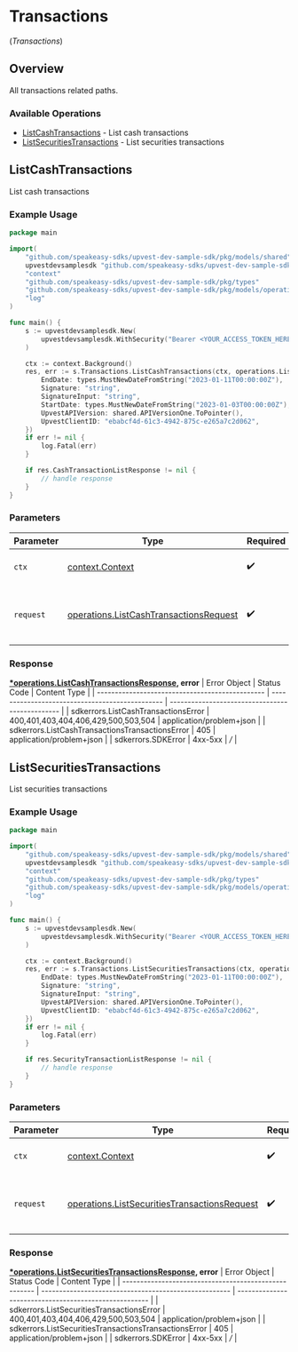 # Transactions
(*Transactions*)

## Overview

All transactions related paths.

### Available Operations

* [ListCashTransactions](#listcashtransactions) - List cash transactions
* [ListSecuritiesTransactions](#listsecuritiestransactions) - List securities transactions

## ListCashTransactions

List cash transactions

### Example Usage

```go
package main

import(
	"github.com/speakeasy-sdks/upvest-dev-sample-sdk/pkg/models/shared"
	upvestdevsamplesdk "github.com/speakeasy-sdks/upvest-dev-sample-sdk"
	"context"
	"github.com/speakeasy-sdks/upvest-dev-sample-sdk/pkg/types"
	"github.com/speakeasy-sdks/upvest-dev-sample-sdk/pkg/models/operations"
	"log"
)

func main() {
    s := upvestdevsamplesdk.New(
        upvestdevsamplesdk.WithSecurity("Bearer <YOUR_ACCESS_TOKEN_HERE>"),
    )

    ctx := context.Background()
    res, err := s.Transactions.ListCashTransactions(ctx, operations.ListCashTransactionsRequest{
        EndDate: types.MustNewDateFromString("2023-01-11T00:00:00Z"),
        Signature: "string",
        SignatureInput: "string",
        StartDate: types.MustNewDateFromString("2023-01-03T00:00:00Z"),
        UpvestAPIVersion: shared.APIVersionOne.ToPointer(),
        UpvestClientID: "ebabcf4d-61c3-4942-875c-e265a7c2d062",
    })
    if err != nil {
        log.Fatal(err)
    }

    if res.CashTransactionListResponse != nil {
        // handle response
    }
}
```

### Parameters

| Parameter                                                                                            | Type                                                                                                 | Required                                                                                             | Description                                                                                          |
| ---------------------------------------------------------------------------------------------------- | ---------------------------------------------------------------------------------------------------- | ---------------------------------------------------------------------------------------------------- | ---------------------------------------------------------------------------------------------------- |
| `ctx`                                                                                                | [context.Context](https://pkg.go.dev/context#Context)                                                | :heavy_check_mark:                                                                                   | The context to use for the request.                                                                  |
| `request`                                                                                            | [operations.ListCashTransactionsRequest](../../pkg/models/operations/listcashtransactionsrequest.md) | :heavy_check_mark:                                                                                   | The request object to use for the request.                                                           |


### Response

**[*operations.ListCashTransactionsResponse](../../pkg/models/operations/listcashtransactionsresponse.md), error**
| Error Object                                    | Status Code                                     | Content Type                                    |
| ----------------------------------------------- | ----------------------------------------------- | ----------------------------------------------- |
| sdkerrors.ListCashTransactionsError             | 400,401,403,404,406,429,500,503,504             | application/problem+json                        |
| sdkerrors.ListCashTransactionsTransactionsError | 405                                             | application/problem+json                        |
| sdkerrors.SDKError                              | 4xx-5xx                                         | */*                                             |

## ListSecuritiesTransactions

List securities transactions

### Example Usage

```go
package main

import(
	"github.com/speakeasy-sdks/upvest-dev-sample-sdk/pkg/models/shared"
	upvestdevsamplesdk "github.com/speakeasy-sdks/upvest-dev-sample-sdk"
	"context"
	"github.com/speakeasy-sdks/upvest-dev-sample-sdk/pkg/types"
	"github.com/speakeasy-sdks/upvest-dev-sample-sdk/pkg/models/operations"
	"log"
)

func main() {
    s := upvestdevsamplesdk.New(
        upvestdevsamplesdk.WithSecurity("Bearer <YOUR_ACCESS_TOKEN_HERE>"),
    )

    ctx := context.Background()
    res, err := s.Transactions.ListSecuritiesTransactions(ctx, operations.ListSecuritiesTransactionsRequest{
        EndDate: types.MustNewDateFromString("2023-01-11T00:00:00Z"),
        Signature: "string",
        SignatureInput: "string",
        UpvestAPIVersion: shared.APIVersionOne.ToPointer(),
        UpvestClientID: "ebabcf4d-61c3-4942-875c-e265a7c2d062",
    })
    if err != nil {
        log.Fatal(err)
    }

    if res.SecurityTransactionListResponse != nil {
        // handle response
    }
}
```

### Parameters

| Parameter                                                                                                        | Type                                                                                                             | Required                                                                                                         | Description                                                                                                      |
| ---------------------------------------------------------------------------------------------------------------- | ---------------------------------------------------------------------------------------------------------------- | ---------------------------------------------------------------------------------------------------------------- | ---------------------------------------------------------------------------------------------------------------- |
| `ctx`                                                                                                            | [context.Context](https://pkg.go.dev/context#Context)                                                            | :heavy_check_mark:                                                                                               | The context to use for the request.                                                                              |
| `request`                                                                                                        | [operations.ListSecuritiesTransactionsRequest](../../pkg/models/operations/listsecuritiestransactionsrequest.md) | :heavy_check_mark:                                                                                               | The request object to use for the request.                                                                       |


### Response

**[*operations.ListSecuritiesTransactionsResponse](../../pkg/models/operations/listsecuritiestransactionsresponse.md), error**
| Error Object                                          | Status Code                                           | Content Type                                          |
| ----------------------------------------------------- | ----------------------------------------------------- | ----------------------------------------------------- |
| sdkerrors.ListSecuritiesTransactionsError             | 400,401,403,404,406,429,500,503,504                   | application/problem+json                              |
| sdkerrors.ListSecuritiesTransactionsTransactionsError | 405                                                   | application/problem+json                              |
| sdkerrors.SDKError                                    | 4xx-5xx                                               | */*                                                   |
